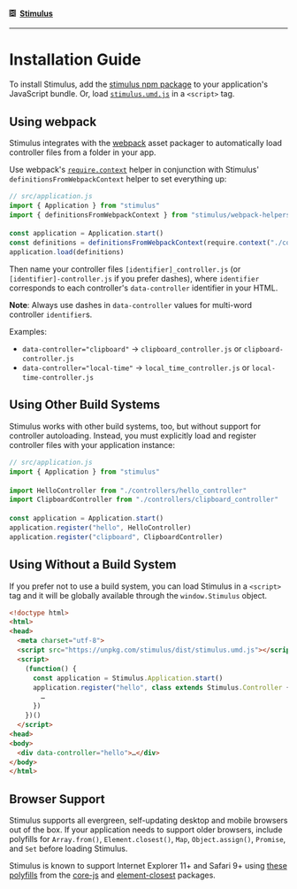 #### [<img src="assets/logo.svg" width="12" height="12" alt="Stimulus">](README.md) [Stimulus](README.md)

---

# Installation Guide

To install Stimulus, add the [stimulus npm package](https://www.npmjs.com/package/stimulus) to your application's JavaScript bundle. Or, load [`stimulus.umd.js`](https://unpkg.com/stimulus/dist/stimulus.umd.js) in a `<script>` tag.

## Using webpack

Stimulus integrates with the [webpack](https://webpack.js.org/) asset packager to automatically load controller files from a folder in your app.

Use webpack's [`require.context`](https://webpack.js.org/api/module-methods/#require-context) helper in conjunction with Stimulus' `definitionsFromWebpackContext` helper to set everything up:

```js
// src/application.js
import { Application } from "stimulus"
import { definitionsFromWebpackContext } from "stimulus/webpack-helpers"

const application = Application.start()
const definitions = definitionsFromWebpackContext(require.context("./controllers", true, /\.js$/))
application.load(definitions)
```

Then name your controller files `[identifier]_controller.js` (or `[identifier]-controller.js` if you prefer dashes), where `identifier` corresponds to each controller's `data-controller` identifier in your HTML.

**Note**: Always use dashes in `data-controller` values for multi-word controller `identifier`s.

Examples:
* `data-controller="clipboard"` → `clipboard_controller.js` or `clipboard-controller.js`
* `data-controller="local-time"` → `local_time_controller.js` or `local-time-controller.js`

## Using Other Build Systems

Stimulus works with other build systems, too, but without support for controller autoloading. Instead, you must explicitly load and register controller files with your application instance:

```js
// src/application.js
import { Application } from "stimulus"

import HelloController from "./controllers/hello_controller"
import ClipboardController from "./controllers/clipboard_controller"

const application = Application.start()
application.register("hello", HelloController)
application.register("clipboard", ClipboardController)
```

## Using Without a Build System

If you prefer not to use a build system, you can load Stimulus in a `<script>` tag and it will be globally available through the `window.Stimulus` object.

```html
<!doctype html>
<html>
<head>
  <meta charset="utf-8">
  <script src="https://unpkg.com/stimulus/dist/stimulus.umd.js"></script>
  <script>
    (function() {
      const application = Stimulus.Application.start()
      application.register("hello", class extends Stimulus.Controller {
        …
      })
    })()
  </script>
<head>
<body>
  <div data-controller="hello">…</div>
</body>
</html>
```

## Browser Support

Stimulus supports all evergreen, self-updating desktop and mobile browsers out of the box. If your application needs to support older browsers, include polyfills for `Array.from()`, `Element.closest()`, `Map`, `Object.assign()`, `Promise`, and `Set` before loading Stimulus.

Stimulus is known to support Internet Explorer 11+ and Safari 9+ using [these polyfills](https://github.com/stimulusjs/stimulus/blob/master/packages/%40stimulus/polyfills/index.js) from the [core-js](https://www.npmjs.com/package/core-js) and [element-closest](https://www.npmjs.com/package/element-closest) packages.

